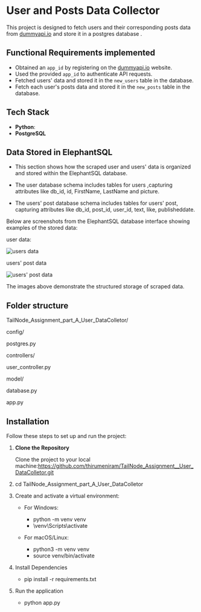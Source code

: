 # User and Posts Data Collector

This project is designed to fetch users and their corresponding posts data from [dummyapi.io](https://dummyapi.io/) and store it in a postgres database . 



## Functional Requirements implemented

- Obtained an `app_id` by registering on the [dummyapi.io](https://dummyapi.io/) website.
- Used the provided `app_id` to authenticate API requests.
- Fetched users' data and stored it in the `new_users` table in the database.
- Fetch each user's posts data and stored it in the `new_posts` table in the database.

## Tech Stack 

- **Python**: 
- **PostgreSQL**



## Data Stored in ElephantSQL

- This section shows  how the scraped user and users' data is organized and stored within the ElephantSQL database.
  
- The user database schema includes tables for users ,capturing attributes like db_id, id, FirstName, LastName and picture.
  
- The users' post database schema includes tables for users' post, capturing attributes like db_id, post_id, user_id, text, like, publisheddate.

Below are screenshots from the ElephantSQL database interface showing examples of the stored data:

user data:

![users data](https://github.com/thirumeniram/TailNode_Assignment__User_DataColletor/assets/66516937/0708f63f-200b-40dd-9654-b4657739ca30)

users' post data

![users' post data](https://github.com/thirumeniram/TailNode_Assignment__User_DataColletor/assets/66516937/b119dd06-6175-44dc-8d34-0a76c6c696bf)

The images above demonstrate the structured storage of scraped data.


## Folder structure
<div>
<p>TailNode_Assignment_part_A_User_DataColletor/</p>
<p>  config/</p>
<p>    postgres.py</p>
<p>  controllers/</p>
<p>    user_controller.py</p>
<p>  model/</p>
<p>    database.py</p>
<p>  app.py</p>
</div>

## Installation

Follow these steps to set up and run the project:

1. **Clone the Repository**
   
    Clone the project to your local machine:https://github.com/thirumeniram/TailNode_Assignment__User_DataColletor.git
  
2. cd TailNode_Assignment_part_A_User_DataColletor

3. Create and activate a virtual environment:
   - For Windows:
     - python -m venv venv
     - \venv\Scripts\activate
       
   - For macOS/Linux:
     - python3 -m venv venv
     - source venv/bin/activate
       
4. Install Dependencies
    - pip install -r requirements.txt
   
5. Run the application
    - python app.py


